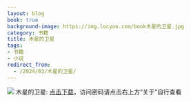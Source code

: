 ```yaml
---
layout: blog
book: true
background-image: https://img.locyoo.com/book木星的卫星.jpg
category: 书籍
title: 木星的卫星
tags:
- 书籍
- 小说
redirect_from:
  - /2024/03/木星的卫星/
---
```

![](https://img.locyoo.com/book木星的卫星.jpg)
木星的卫星: <a name = "ref1" href="https://url18.ctfile.com/f/50983618-1314906692-deddd2?p=3619">点击下载</a>，访问密码请点击右上方“关于”自行查看